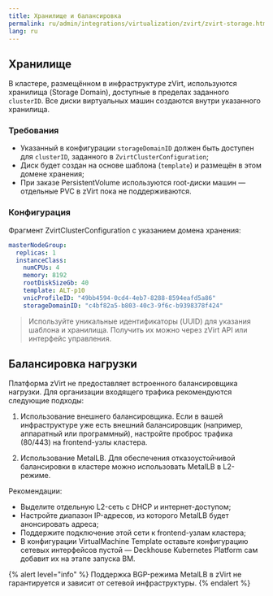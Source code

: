 ```yaml
---
title: Хранилище и балансировка
permalink: ru/admin/integrations/virtualization/zvirt/zvirt-storage.html
lang: ru
---
```


## Хранилище

В кластере, размещённом в инфраструктуре zVirt, используются хранилища (Storage Domain), доступные в пределах заданного `clusterID`. Все диски виртуальных машин создаются внутри указанного хранилища.

### Требования

- Указанный в конфигурации `storageDomainID` должен быть доступен для `clusterID`, заданного в `ZvirtClusterConfiguration`;
- Диск будет создан на основе шаблона (`template`) и размещён в этом домене хранения;
- При заказе PersistentVolume используются root-диски машин — отдельные PVC в zVirt пока не поддерживаются.

### Конфигурация

Фрагмент ZvirtClusterConfiguration с указанием домена хранения:

```yaml
masterNodeGroup:
  replicas: 1
  instanceClass:
    numCPUs: 4
    memory: 8192
    rootDiskSizeGb: 40
    template: ALT-p10
    vnicProfileID: "49bb4594-0cd4-4eb7-8288-8594eafd5a86"
    storageDomainID: "c4bf82a5-b803-40c3-9f6c-b9398378f424"
```

> Используйте уникальные идентификаторы (UUID) для указания шаблона и хранилища. Получить их можно через zVirt API или интерфейс управления.

## Балансировка нагрузки

Платформа zVirt не предоставляет встроенного балансировщика нагрузки. Для организации входящего трафика рекомендуются следующие подходы:

1. Использование внешнего балансировщика. Если в вашей инфраструктуре уже есть внешний балансировщик (например, аппаратный или программный), настройте проброс трафика (80/443) на frontend-узлы кластера.

1. Использование MetalLB. Для обеспечения отказоустойчивой балансировки в кластере можно использовать MetalLB в L2-режиме.

Рекомендации:

- Выделите отдельную L2-сеть с DHCP и интернет-доступом;
- Настройте диапазон IP-адресов, из которого MetalLB будет анонсировать адреса;
- Поддержите подключение этой сети к frontend-узлам кластера;
- В конфигурации VirtualMachine Template оставьте конфигурацию сетевых интерфейсов пустой — Deckhouse Kubernetes Platform сам добавит их на этапе запуска ВМ.

{% alert level="info" %}
Поддержка BGP-режима MetalLB в zVirt не гарантируется и зависит от сетевой инфраструктуры.
{% endalert %}
